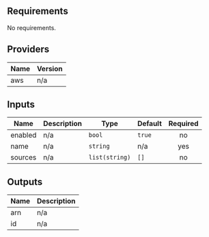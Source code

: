 ## Requirements

No requirements.

## Providers

| Name | Version |
|------|---------|
| aws | n/a |

## Inputs

| Name | Description | Type | Default | Required |
|------|-------------|------|---------|:--------:|
| enabled | n/a | `bool` | `true` | no |
| name | n/a | `string` | n/a | yes |
| sources | n/a | `list(string)` | `[]` | no |

## Outputs

| Name | Description |
|------|-------------|
| arn | n/a |
| id | n/a |

